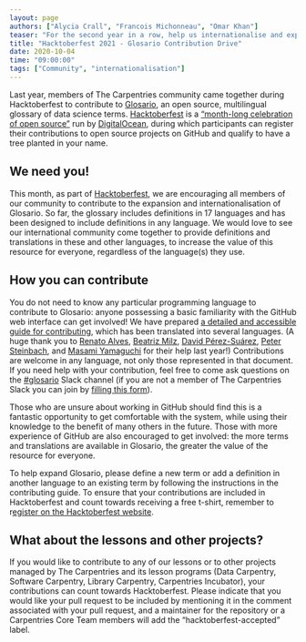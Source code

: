 ```yaml
---
layout: page
authors: ["Alycia Crall", "Francois Michonneau", "Omar Khan"]
teaser: "For the second year in a row, help us internationalise and expand Glosario, the open source, multilingual glossary of data science terms."
title: "Hacktoberfest 2021 - Glosario Contribution Drive"
date: 2020-10-04
time: "09:00:00"
tags: ["Community", "internationalisation"]
---
```


Last year, members of The Carpentries community came together during Hacktoberfest to contribute to [Glosario](https://glosario.carpentries.org), an open source, multilingual glossary of data science terms. [Hacktoberfest](https://hacktoberfest.digitalocean.com/) is a [“month-long celebration of open source”](https://hacktoberfest.digitalocean.com/faq) run by [DigitalOcean](https://digitalocean.com/), during which participants can register their contributions to open source projects on GitHub and qualify to have a tree planted in your name.

## We need you!
This month, as part of [Hacktoberfest](https://hacktoberfest.digitalocean.com/), we are encouraging all members of our community to contribute to the expansion and internationalisation of Glosario. So far, the glossary includes definitions in 17 languages and has been designed to include definitions in any language. We would love to see our international community come together to provide definitions and translations in these and other languages, to increase the value of this resource for everyone, regardless of the language(s) they use.

## How you can contribute
You do not need to know any particular programming language to contribute to Glosario: anyone possessing a basic familiarity with the GitHub web interface can get involved! We have prepared [a detailed and accessible guide for contributing](https://docs.google.com/document/d/18gTFR1Pw2Mk3PeNTMS0IHgFnJy-F4PBCGJQ1aMrDHPE/edit?usp=sharing), which has been translated into several languages. (A huge thank you to [Renato Alves](https://github.com/unode), [Beatriz Milz](https://github.com/beatrizmilz), [David Pérez-Suárez](http://dpshelio.github.io/), [Peter Steinbach](https://github.com/psteinb), and [Masami Yamaguchi](https://github.com/masamiy) for their help last year!) Contributions are welcome in any language, not only those represented in that document. If you need help with your contribution, feel free to come ask questions on the [#glosario](https://swcarpentry.slack.com/archives/C01G4HYGAQ6) Slack channel (if you are not a member of The Carpentries Slack you can join by [filling this form](https://swc-slack-invite.herokuapp.com/)).

Those who are unsure about working in GitHub should find this is a fantastic opportunity to get comfortable with the system, while using their knowledge to the benefit of many others in the future. Those with more experience of GitHub are also encouraged to get involved: the more terms and translations are available in Glosario, the greater the value of the resource for everyone.

To help expand Glosario, please define a new term or add a definition in another language to an existing term by following the instructions in the contributing guide. To ensure that your contributions are included in Hacktoberfest and count towards receiving a free t-shirt, remember to r[egister on the Hacktoberfest website](https://hacktoberfest.digitalocean.com/register).

## What about the lessons and other projects?
If you would like to contribute to any of our lessons or to other projects managed by The Carpentries and its lesson programs (Data Carpentry, Software Carpentry, Library Carpentry, Carpentries Incubator), your contributions can count towards Hacktoberfest. Please indicate that you would like your pull request to be included by mentioning it in the comment associated with your pull request, and a maintainer for the repository or a Carpentries Core Team members will add the “hacktoberfest-accepted” label.
